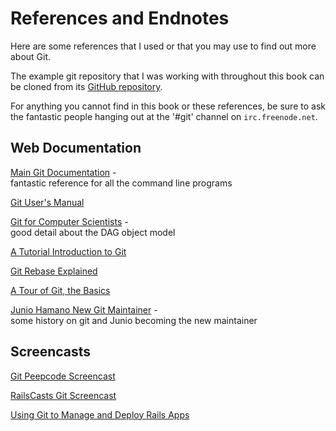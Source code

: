 <!--
SPDX-FileCopyrightText: 2008 Scott Chacon <schacon@gmail.com>
SPDX-FileCopyrightText: 2008 Scotty <schacony@gmail.com>

SPDX-License-Identifier: CC-BY-SA-3.0
-->

# References and Endnotes

Here are some references that I used
or that you may use to find out more about Git.

The example git repository that I was working with throughout this book
can be cloned from its
[GitHub repository](https://github.com/schacon/simplegit).

For anything you cannot find in this book or these references,
be sure to ask the fantastic people hanging out
at the '#git' channel on `irc.freenode.net`.

## Web Documentation

[Main Git Documentation](https://www.kernel.org/pub/software/scm/git/docs/) - \
fantastic reference for all the command line programs

[Git User's Manual](
https://www.kernel.org/pub/software/scm/git/docs/user-manual.html)

[Git for Computer Scientists](
https://eagain.net/articles/git-for-computer-scientists/) - \
good detail about the DAG object model

[A Tutorial Introduction to Git](
https://git-scm.com/docs/gittutorial)

[Git Rebase Explained](
https://wincent.com/wiki/Git_rebase_explained)

[A Tour of Git, the Basics](https://cworth.org/hgbook-git/tour/)

[Junio Hamano New Git Maintainer](https://kerneltrap.org/node/5496) - \
some history on git and Junio becoming the new maintainer

## Screencasts

[Git Peepcode Screencast](https://peepcode.com/products/git)

[RailsCasts Git Screencast](http://railscasts.com/episodes/96)

[Using Git to Manage and Deploy Rails Apps](
http://www.jointheconversation.org/railsgit)
